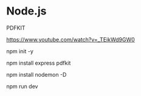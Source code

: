 # Node.js
PDFKIT

https://www.youtube.com/watch?v=_TEikWd9GW0

npm init -y

npm install express pdfkit

npm install nodemon -D

npm run dev